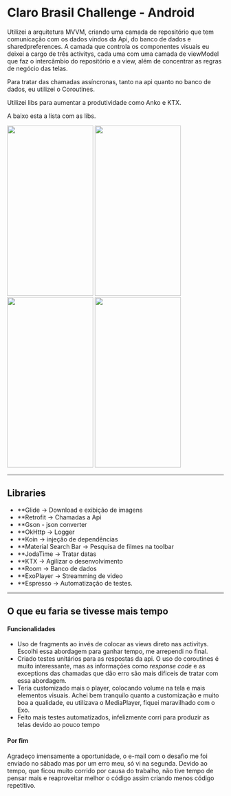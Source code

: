 Claro Brasil Challenge - Android
===================

Utilizei a arquitetura MVVM, criando uma camada de repositório que tem comunicação com os dados vindos da Api, do banco de dados e sharedpreferences. A camada que controla os componentes visuais eu deixei a cargo de três activitys, cada uma com uma camada de viewModel que faz o intercâmbio do repositório e a view, além de concentrar as regras de negócio das telas.

Para tratar das chamadas assíncronas, tanto na api quanto no banco de dados, eu utilizei o Coroutines.

Utilizei libs para aumentar a produtividade como Anko e KTX.

A baixo esta a lista com as libs.

<img src="https://github.com/danieloliveira138/claro-brasil-challenge-android/tree/master/images/device-2019-11-20-143836.png" width="200" height="395"> <img src="https://github.com/danieloliveira138/claro-brasil-challenge-android/tree/master/images/device-2019-11-20-143901.png" width="200" height="395"> <img src="https://github.com/danieloliveira138/claro-brasil-challenge-android/tree/master/images/device-2019-11-20-143918.png" width="200" height="395">
<img src="https://github.com/danieloliveira138/claro-brasil-challenge-android/tree/master/images/device-2019-11-20-143937.png" width="200" height="395">

----------------------------

Libraries
----------------------------

- **Glide -> Download e exibição de imagens
- **Retrofit -> Chamadas a Api
- **Gson - json converter
- **OkHttp -> Logger
- **Koin -> injeção de dependências
- **Material Search Bar -> Pesquisa de filmes na toolbar
- **JodaTime -> Tratar datas
- **KTX -> Agilizar o desenvolvimento
- **Room -> Banco de dados
- **ExoPlayer -> Streamming de video
- **Espresso -> Automatização de testes.


----------

O que eu faria se tivesse mais tempo
-------------

#### Funcionalidades

 - Uso de fragments ao invés de colocar as views direto nas activitys. Escolhi essa abordagem para ganhar tempo, me arrependi no final.
 - Criado testes unitários para as respostas da api. O uso do coroutines é muito interessante, mas as informações como _response code_ e as exceptions das chamadas que dão erro são mais dificeis de tratar com essa abordagem.
 - Teria customizado mais o player, colocando volume na tela e mais elementos visuais. Achei bem tranquilo quanto a customização e muito boa a qualidade, eu utilizava o MediaPlayer, fiquei maravilhado com o Exo.
 - Feito mais testes automatizados, infelizmente corri para produzir as telas devido ao pouco tempo

#### Por fim

Agradeço imensamente a oportunidade, o e-mail com o desafio me foi enviado no sábado mas por um erro meu, só vi na segunda. Devido ao tempo, que ficou muito corrido por causa do trabalho, não tive tempo de pensar mais e reaproveitar melhor o código assim criando menos código repetitivo.
